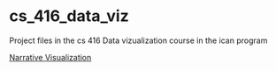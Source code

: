 # cs_416_data_viz
Project files in the cs 416 Data vizualization course in the ican program

[Narrative Visualization](http://127.0.0.1:5500/narrative_viz.html)
